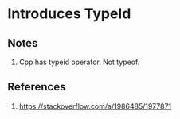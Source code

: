 # Introduces TypeId

## Notes
1. Cpp has typeid operator. Not typeof.


## References
1. https://stackoverflow.com/a/1986485/1977871

